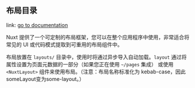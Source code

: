 ## 布局目录

link: [go to documentation](https://v3.nuxtjs.org/guide/directory-structure/layouts)

Nuxt 提供了一个可定制的布局框架，您可以在整个应用程序中使用，非常适合将常见的 UI 或代码模式提取到可重用的布局组件中。

布局放置在 `layouts/` 目录中，使用时将通过异步导入自动加载。`layout` 通过将属性设置为页面元数据的一部分（如果您正在使用 `~/pages` 集成）
或使用 `<NuxtLayout>` 组件来使用布局。（注意：布局名称标准化为 kebab-case，因此someLayout变为some-layout。）
